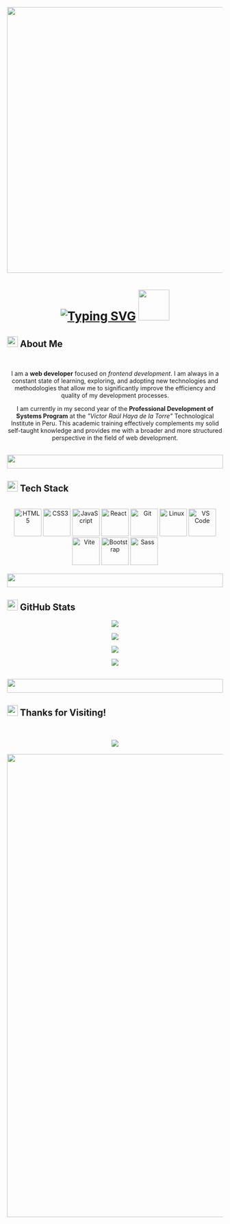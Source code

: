 <div align="center">
  <img src="https://i.pinimg.com/originals/4e/af/b9/4eafb9d14230b57193f327316c0760d1.gif" width="620">
</div>
<h1 align="center">
  
<a href="https://git.io/typing-svg"><img src="https://readme-typing-svg.herokuapp.com?font=Inconsolata&weight=900&size=48&duration=1000&pause=3000&color=130F40&center=true&vCenter=true&random=false&width=480&height=48&lines=Hello%2C+I'm+Jhonatan!" alt="Typing SVG" /></a>
  <img src="https://raw.githubusercontent.com/Tarikul-Islam-Anik/Animated-Fluent-Emojis/master/Emojis/Hand%20gestures/Waving%20Hand%20Medium-Light%20Skin%20Tone.png" height="72">
</h1>
<h2>
  <img src="https://raw.githubusercontent.com/Tarikul-Islam-Anik/Animated-Fluent-Emojis/master/Emojis/People%20with%20professions/Man%20Technologist%20Light%20Skin%20Tone.png" width="25" height="25" />
  About Me
</h2>
<br>
<p align="center">
  I am a <b>web developer</b> focused on <i>frontend development</i>. I am always in a constant state of learning, exploring, and adopting new technologies and methodologies that allow me to significantly improve the efficiency and quality of my development processes.
</p>
<p align="center">
  I am currently in my second year of the <b>Professional Development of Systems Program</b> at the <i>"Víctor Raúl Haya de la Torre"</i> Technological Institute in Peru. This academic training effectively complements my solid self-taught knowledge and provides me with a broader and more structured perspective in the field of web development.
</p>
<br>
<img src="https://github.com/jhonatanseminario/jhonatanseminario/assets/146497717/93337c45-d8c3-403e-b885-451d5ba6986c" height="32" width="100%">
<h2>
  <img src="https://raw.githubusercontent.com/Tarikul-Islam-Anik/Animated-Fluent-Emojis/master/Emojis/Travel%20and%20places/Rocket.png" width="25" height="25">
  Tech Stack
</h2>
<br>
<div align="center">
  <a href="https://developer.mozilla.org/en-US/docs/Glossary/HTML5" target="_blank" rel="noreferrer"><img src="https://raw.githubusercontent.com/danielcranney/readme-generator/main/public/icons/skills/html5-colored.svg" width="64" height="64" alt="HTML5"></a>
  <a href="https://www.w3.org/TR/CSS/#css" target="_blank" rel="noreferrer"><img src="https://raw.githubusercontent.com/danielcranney/readme-generator/main/public/icons/skills/css3-colored.svg" width="64" height="64" alt="CSS3"></a>
  <a href="https://developer.mozilla.org/en-US/docs/Web/JavaScript" target="_blank" rel="noreferrer"><img src="https://raw.githubusercontent.com/danielcranney/readme-generator/main/public/icons/skills/javascript-colored.svg" width="64" height="64" alt="JavaScript"></a>
  <a href="https://reactjs.org/" target="_blank" rel="noreferrer"><img src="https://raw.githubusercontent.com/danielcranney/readme-generator/main/public/icons/skills/react-colored.svg" width="64" height="64" alt="React" ></a>
  <a href="https://git-scm.com/" target="_blank" rel="noreferrer"><img src="https://raw.githubusercontent.com/danielcranney/readme-generator/main/public/icons/skills/git-colored.svg" width="64" height="64" alt="Git" ></a>
  <a href="https://www.linux.org" target="_blank" rel="noreferrer"><img src="https://raw.githubusercontent.com/danielcranney/readme-generator/main/public/icons/skills/linux-colored.svg" width="64" height="64" alt="Linux" ></a>
  <a href="https://code.visualstudio.com/" target="_blank" rel="noreferrer"><img src="https://raw.githubusercontent.com/danielcranney/readme-generator/main/public/icons/skills/visualstudiocode.svg" width="64" height="64" alt="VS Code" ></a>
  <a href="https://vitejs.dev/" target="_blank" rel="noreferrer"><img src="https://raw.githubusercontent.com/danielcranney/readme-generator/main/public/icons/skills/vite-colored.svg" width="64" height="64" alt="Vite" ></a>
  <a href="https://getbootstrap.com/" target="_blank" rel="noreferrer"><img src="https://raw.githubusercontent.com/danielcranney/readme-generator/main/public/icons/skills/bootstrap-colored.svg" width="64" height="64" alt="Bootstrap" ></a>
  <a href="https://sass-lang.com/" target="_blank" rel="noreferrer"><img src="https://raw.githubusercontent.com/danielcranney/readme-generator/main/public/icons/skills/sass-colored.svg" width="64" height="64" alt="Sass" ></a>
</div>
<br>
<img src="https://github.com/jhonatanseminario/jhonatanseminario/assets/146497717/93337c45-d8c3-403e-b885-451d5ba6986c" height="32" width="100%">
<h2>
  <img src="https://raw.githubusercontent.com/Tarikul-Islam-Anik/Animated-Fluent-Emojis/master/Emojis/Activities/Party%20Popper.png" width="25" height="25">
  GitHub Stats
</h2>
<div align="center">
<img src="https://github-widgetbox.vercel.app/api/profile?username=jhonatanseminario&data=followers,repositories,stars,commits&theme=dark_magic_girl&title_color=3074ff">
  
  ![](https://github-readme-stats.vercel.app/api?username=jhonatanseminario&include_all_commits=true&count_private=true&show_icons=true&line_height=25&title_color=3074ff&icon_color=3074ff&text_color=E1E1E1&bg_color=0,000000,130F40&border_radius=8&rank_icon=github)
  
  ![](https://github-readme-stats.vercel.app/api/top-langs/?username=jhonatanseminario&layout=compact&title_color=3074ff&icon_color=1124BB&text_color=E1E1E1&bg_color=0,000000,130F40&border_radius=8)

  ![](https://streak-stats.demolab.com/?user=jhonatanseminario&hide_border=true&border_radius=8&mode=weekly&title_color=3074ff&ring=3074ff&fire=3074ff&currStreakNum=E1E1E1&sideNums=E1E1E1&currStreakLabel=E1E1E1&sideLabels=E1E1E1&dates=E1E1E1&background=0,000000,130F40)
  
</div>
<br>
<img src="https://github.com/jhonatanseminario/jhonatanseminario/assets/146497717/93337c45-d8c3-403e-b885-451d5ba6986c" height="32" width="100%">
<h2>
  <img src="https://raw.githubusercontent.com/Tarikul-Islam-Anik/Animated-Fluent-Emojis/master/Emojis/Hand%20gestures/Clapping%20Hands%20Medium-Light%20Skin%20Tone.png" width="25" height="25" />
  Thanks for Visiting!
</h2>
<div align="center">
  <br>
  <br>
  <img src="https://profile-counter.deno.dev/jhonatanseminario/count.svg">
</div>
<br>
<img src="https://capsule-render.vercel.app/api?type=waving&height=100&color=0:003366,100:66ccff&section=footer&reversal=true&descAlign=50&descAlignY=50" width="1080">
